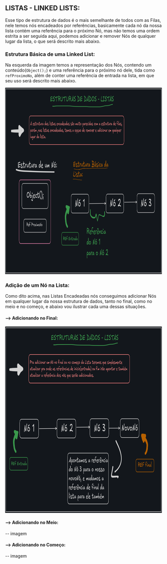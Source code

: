 ## LISTAS - LINKED LISTS:

Esse tipo de estrutura de dados é o mais semelhante de todos com as Filas, nele temos nós encadeados por referências, basicamente cada nó da nossa lista contém uma referência para o próximo Nó,
mas não temos uma ordem estrita a ser seguida aqui, podemos adicionar e remover Nós de qualquer lugar da lista, o que será descrito mais abaixo.

### Estrutura Básica de uma Linked List:

Na esquerda da imagem temos a representação dos Nós, contendo um conteúdo(<code>Object();</code>) e uma referência para o próximo nó dele, tida como <code>refProximoNo</code>,
além de conter uma referência de entrada na lista, em que seu uso será descrito mais abaixo.

<div align="center">
   <img height="600em" width="1100em" src="https://github.com/willUlisses/Estudo-EstruturaDeDados/blob/master/Images/LISTAS/ListasEncadeadas/estruturaBasica.png"/>
</div>

### Adição de um Nó na Lista:

Como dito acima, nas Listas Encadeadas nós conseguimos adicionar Nós em qualquer lugar da nossa estrutura de dados, tanto no final, como no meio e no começo, e abaixo vou ilustrar cada uma dessas 
situações.

#### --> Adicionando no Final:

<div align="center">
   <img height="600em" width="1000em" src="https://github.com/willUlisses/Estudo-EstruturaDeDados/blob/master/Images/LISTAS/ListasEncadeadas/AdicionandoNoFinal.png"/>
</div>

#### --> Adicionando no Meio:

-- imagem 

#### --> Adicionando no Começo:

-- imagem 
